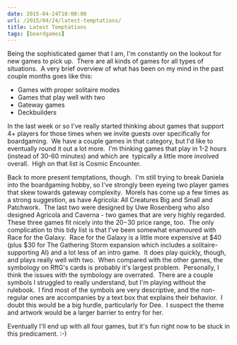 ```yaml
---
date: 2015-04-24T10:00:00
url: /2015/04/24/latest-temptations/
title: Latest Temptations
tags: [boardgames]
---
```


Being the sophisticated gamer that I am, I'm constantly on the lookout for new games to pick up.  There are all kinds of games for all types of situations.  A very brief overview of what has been on my mind in the past couple months goes like this:
<ul>
	<li>Games with proper solitaire modes</li>
	<li>Games that play well with two</li>
	<li>Gateway games</li>
	<li>Deckbuilders</li>
</ul>
In the last week or so I've really started thinking about games that support 4+ players for those times when we invite guests over specifically for boardgaming.  We have a couple games in that category, but I'd like to eventually round it out a lot more.  I'm thinking games that play in 1-2 hours (instead of 30-60 minutes) and which are  typically a little more involved overall.  High on that list is Cosmic Encounter.

Back to more present temptations, though.  I'm still trying to break Daniela into the boardgaming hobby, so I've strongly been eyeing two player games that skew towards gateway complexity.  Morels has come up a few times as a strong suggestion, as have Agricola: All Creatures Big and Small and Patchwork.  The last two were designed by Uwe Rosenberg who also designed Agricola and Caverna - two games that are very highly regarded.   These three games fit nicely into the $20-$30 price range, too.  The only complication to this tidy list is that I've been somewhat enamoured with Race for the Galaxy.  Race for the Galaxy is a little more expensive at $40 (plus $30 for The Gathering Storm expansion which includes a solitaire-supporting AI) and a lot less of an intro game.  It does play quickly, though, and plays really well with two.  When compared with the other games, the symbology on RftG's cards is probably it's largest problem.  Personally, I think the issues with the symbology are overrated.  There are a couple symbols I struggled to really understand, but I'm playing without the rulebook.  I find most of the symbols are very descriptive, and the non-regular ones are accompanies by a text box that explains their behavior.  I doubt this would be a big hurdle, particularly for Dee.  I suspect the theme and artwork would be a larger barrier to entry for her.

Eventually I'll end up with all four games, but it's fun right now to be stuck in this predicament. :-)